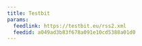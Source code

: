 ```yaml
---
title: Testbit
params:
  feedlink: https://testbit.eu/rss2.xml
  feedid: a049ad3b83f678a091e10cd5388a01d0
---
```

